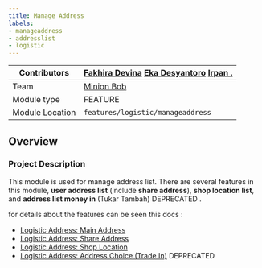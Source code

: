 ```yaml
---
title: Manage Address
labels:
- manageaddress
- addresslist
- logistic
---
```


<!--left header table-->
| Contributors | [Fakhira Devina](https://tokopedia.atlassian.net/wiki/people/61077e53b704b40068e80a8e?ref=confluence) [Eka Desyantoro](https://tokopedia.atlassian.net/wiki/people/6283196bd9ddcc006e9c7a85?ref=confluence) [Irpan .](https://tokopedia.atlassian.net/wiki/people/6253578a3bf0f0007015669c?ref=confluence) |
| --- | --- |
| Team | [Minion Bob](https://tokopedia.atlassian.net/people/team/2373d8a6-1afc-4f2a-aa7a-63855c273051) |
| Module type | ​<!--start status:YELLOW-->FEATURE<!--end status--> |
| Module Location | `features/logistic/manageaddress` |

<!--toc-->

## Overview

### Project Description

This module is used for manage address list. There are several features in this module, **user address list** (include **share address**), **shop location list**, and **address list money in** (Tukar Tambah) <!--start status:GREY-->DEPRECATED<!--end status--> .

for details about the features can be seen this docs : 

- [Logistic Address: Main Address](https://tokopedia.atlassian.net/wiki/spaces/PA/pages/2123239070/Logistic+Address%3A+Main+Address)
- [Logistic Address: Share Address](https://tokopedia.atlassian.net/wiki/spaces/PA/pages/2034631325/Logistic+Address%3A+Share+Address)
- [Logistic Address: Shop Location](https://tokopedia.atlassian.net/wiki/spaces/PA/pages/2114355201/Logistic+Address%3A+Shop+Location)
- [Logistic Address: Address Choice (Trade In)](https://tokopedia.atlassian.net/wiki/spaces/PA/pages/2125889637) <!--start status:GREY-->DEPRECATED<!--end status-->